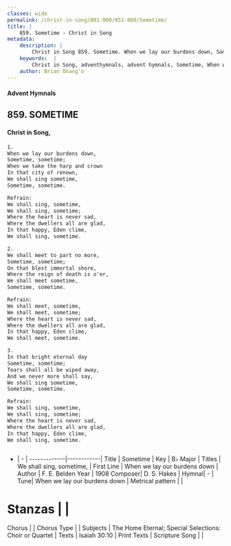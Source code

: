 ```yaml
---
classes: wide
permalink: /christ-in-song/801-900/851-860/Sometime/
title: |
    859. Sometime - Christ in Song
metadata:
    description: |
        Christ in Song 859. Sometime. When we lay our burdens down, Sometime, sometime; When we take the harp and crown In that city of renown, We shall sing sometime, Sometime, sometime. 
    keywords:  |
        Christ in Song, adventhymnals, advent hymnals, Sometime, When we lay our burdens down. We shall sing, sometime,
    author: Brian Onang'o
---
```


#### Advent Hymnals
## 859. SOMETIME
####  Christ in Song,

```txt
1.
When we lay our burdens down,
Sometime, sometime;
When we take the harp and crown
In that city of renown,
We shall sing sometime,
Sometime, sometime.

Refrain:
We shall sing, sometime,
We shall sing, sometime;
Where the heart is never sad,
Where the dwellers all are glad,
In that happy, Eden clime,
We shall sing, sometime.

2.
We shall meet to part no more,
Sometime, sometime;
On that blest immortal shore,
Where the reign of death is o'er,
We shall meet sometime,
Sometime, sometime.

Refrain:
We shall meet, sometime,
We shall meet, sometime;
Where the heart is never sad,
Where the dwellers all are glad,
In that happy, Eden clime,
We shall meet, sometime.

3.
In that bright eternal day
Sometime, sometime;
Tears shall all be wiped away,
And we never more shall say,
We shall sing sometime,
Sometime, sometime.

Refrain:
We shall sing, sometime,
We shall sing, sometime;
Where the heart is never sad,
Where the dwellers all are glad,
In that happy, Eden clime,
We shall sing, sometime.



```

- |   -  |
-------------|------------|
Title | Sometime |
Key | B♭ Major |
Titles | We shall sing, sometime, |
First Line | When we lay our burdens down |
Author | F. E. Belden
Year | 1908
Composer| D. S. Hakes |
Hymnal|  - |
Tune| When we lay our burdens down |
Metrical pattern | |
# Stanzas |  |
Chorus |  |
Chorus Type |  |
Subjects | The Home Eternal; Special Selections: Choir or Quartet |
Texts | Isaiah 30:10 |
Print Texts | 
Scripture Song |  |
    

